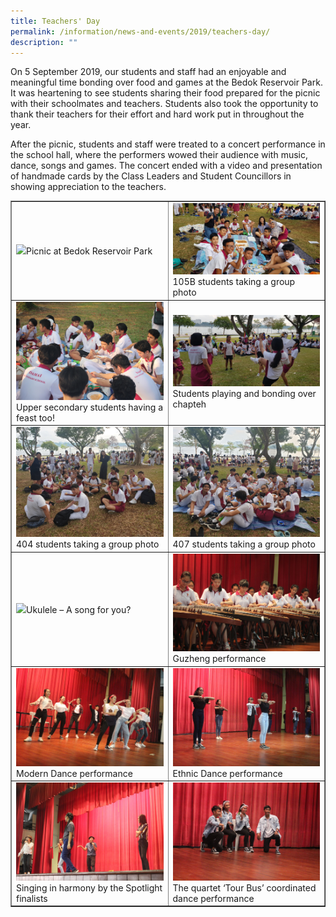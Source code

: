 ```yaml
---
title: Teachers' Day
permalink: /information/news-and-events/2019/teachers-day/
description: ""
---
```

<p>On 5 September 2019, our students and staff had an enjoyable and meaningful time bonding over food and games at the Bedok Reservoir Park. It was heartening to see students sharing their food prepared for the picnic with their schoolmates and teachers. Students also took the opportunity to thank their teachers for their effort and hard work put in throughout the year.</p>
<p>After the picnic, students and staff were treated to a concert performance in the school hall, where the performers wowed their audience with music, dance, songs and games. The concert ended with a video and presentation of handmade cards by the Class Leaders and Student Councillors in showing appreciation to the teachers.</p>
<table style="border-collapse: collapse; width: 100%;" border="1">
<tbody>
<tr>
<td style="width: 50%;"><img src="/images/tea1.jpg">Picnic at Bedok Reservoir Park</td>
<td style="width: 50%;"><img src="/images/tea2.jpg">105B students taking a group photo</td>
</tr>
<tr>
<td style="width: 50%;"><img src="/images/tea3.jpg">Upper secondary students having a feast too!</td>
<td style="width: 50%;"><img src="/images/tea4.jpg">Students playing and bonding over chapteh</td>
</tr>
<tr>
<td style="width: 50%;"><img src="/images/tea5.jpg">404 students taking a group photo</td>
<td style="width: 50%;"><img src="/images/tea6.jpg">407 students taking a group photo</td>
</tr>
<tr>
<td style="width: 50%;"><img style="width: 33%;" src="/images/tea7.jpg">Ukulele &ndash; A song for you?</td>
<td style="width: 50%;"><img src="/images/tea8.jpg">Guzheng performance</td>
</tr>
<tr>
<td style="width: 50%;"><img src="/images/tea9.jpg">Modern Dance performance</td>
<td style="width: 50%;"><img src="/images/tea10.jpg">Ethnic Dance performance</td>
</tr>
<tr>
<td style="width: 50%;"><img src="/images/tea11.jpg">Singing in harmony by the Spotlight finalists</td>
<td style="width: 50%;"><img src="/images/tea12.jpg">The quartet &lsquo;Tour Bus&rsquo; coordinated dance performance</td>
</tr>
</tbody>
</table>